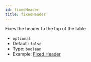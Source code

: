 ```yaml
---
id: fixedHeader
title: fixedHeader 
---
```


Fixes the header to the top of the table

 - `optional`
 - Default: `false`
 - Type: `boolean`
 - Example: [Fixed Header](../examples/fixed-header.md)
